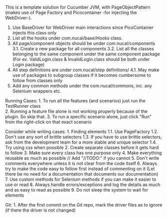 This is a template solution for Cucumber JVM, with PageObjectPattern (makes use of Page Factory and Picocontainer -for injecting the WebDriver-).

1. Use BaseDriver for WebDriver main interactions since PicoContainer injects this class only
2. List all the hooks under com.nucal/base/Hooks class.
3. All page/component objects should be under com.nucal/components
    3.1. Create a new package for all components
    3.2. List all the classes belonging to the same component under the same component package (For ex. ValidLogin.class & InvalidLogin.class should be both under Login package)
4. All step definitions are under com.nucal/step definitions/
    4.1. May make use of packages to subgroup classes if it becomes cumbersome to follow from classes only
5. Add any common methods under the com.nucal/commons, inc. any Selenium wrappers etc.    
   
Running Cases:
    1. To run all the features (and scenarios) just run the TestRunner class     
    2. Running a feature file alone is not working properly because of the plugin. So skip that.
    3. To run a specific scenario alone, just click "Run" from the right-click on that exact scenario
    
Consider while writing cases:
    1. Finding elements
        1.1. Use PageFactory
        1.2. Don't use any sort of brittle selectors
        1.3. If you have to use brittle selectors, ask from the development team for a more stable and unique selector
        1.4. Try using css when possible
    2. Create separate classes before it gets hard to follow
    3. Make sure every class has one purpose only
    4. Make everything reusable as much as possible // Add "//TODO:" if you cannot
    5. Don't write comments everywhere unless it is not clear from the code itself
    6. Always try to make the code easy to follow first instead of commenting on it (Let there be no need for a documentation that documents our documentation)
    7. Use custom methods for Selenium methods if you can make it easier to use or read
    8. Always handle errors/exceptions and log the details as much and as easy to read as possible
    9. Do not sleep the system to wait for elements
    
Git:
    1. After the first commit on the Git repo, mark the driver files as to ignore (if there the driver is not changed)    
    
     
   
